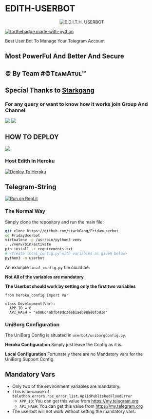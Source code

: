 # EDITH-USERBOT

<p align="center">
<img src="https://telegra.ph/file/fb10fea3d152e1524ef93.png" alt="E.D.I.T.H. USERBOT">


[![forthebadge made-with-python](http://ForTheBadge.com/images/badges/made-with-python.svg)](https://www.python.org/)



Best User Bot To Manage Your Telegram Account 
## Most PowerFul And Better And Secure

## © By Team #©TᴇᴀᴍAᴛᴜʟ™

## Special Thanks to [Starkgang](https://github.com/StarkGang)

### For any query or want to know how it works join Group And Channel 

<a href="https://t.me/TeamAtul_Official"><img src="https://img.shields.io/badge/Join-Telegram%20Channel-red.svg?logo=Telegram"></a>
<a href="https://t.me/EdithQD"><img src="https://img.shields.io/badge/Join-Telegram%20Group-blue.svg?logo=telegram"></a>

## HOW TO DEPLOY 

<a href="g"><img src="https://img.shields.io/badge/How%20To-Deploy-red.svg?logo=Youtube"></a>


### Host Edith In Heroku

[![Deploy To Heroku](https://www.herokucdn.com/deploy/button.svg)](https://heroku.com/deploy?template=https://github.com/TeamAtul/EdithUserbot)

## Telegram-String

[![Run on Repl.it](https://repl.it/badge/github/STARKGANG/friday)](https://friday.starkgang.repl.run)


### The Normal Way

Simply clone the repository and run the main file:
```sh
git clone https://github.com/starkGang/Fridayuserbot
cd FridayUserbot
virtualenv -p /usr/bin/python3 venv
. ./venv/bin/activate
pip install -r requirements.txt
# <Create local_config.py with variables as given below>
python3 -m userbot
```

An example `local_config.py` file could be:

**Not All of the variables are mandatory**

__The Userbot should work by setting only the first two variables__

```python3
from heroku_config import Var

class Development(Var):
  APP_ID = 6
  API_HASH = "eb06d4abfb49dc3eeb1aeb98ae0f581e"
```


### UniBorg Configuration


The UniBorg Config is situated in `userbot/uniborgConfig.py`.

**Heroku Configuration**
Simply just leave the Config as it is.

**Local Configuration**
Fortunately there are no Mandatory vars for the UniBorg Support Config.

## Mandatory Vars

- Only two of the environment variables are mandatory.
- This is because of `telethon.errors.rpc_error_list.ApiIdPublishedFloodError`
    - `APP_ID`:   You can get this value from https://my.telegram.org
    - `API_HASH`:   You can get this value from https://my.telegram.org
- The userbot will not work without setting the mandatory vars.


